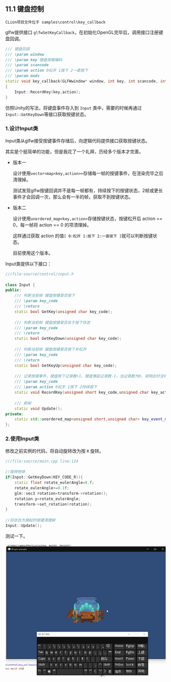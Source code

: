 ## 11.1 键盘控制

    CLion项目文件位于 samples\control\key_callback

glfw提供接口 `glfwSetKeyCallback`，在初始化OpenGL完毕后，调用接口注册键盘回调。

```c++
/// 键盘回调
/// \param window
/// \param key 键盘按键编码
/// \param scancode
/// \param action 0松开 1按下 2一直按下
/// \param mods
static void key_callback(GLFWwindow* window, int key, int scancode, int action, int mods)
{
    Input::RecordKey(key,action);
}
```

仿照Unity的写法，将键盘事件存入到 `Input` 类中，需要的时候再通过`Input::GetKeyDown`等接口获取按键状态。

### 1.设计Input类

Input类从glfw接受按键事件存储后，向逻辑代码提供接口获取按键状态。

其实是个挺简单的功能，但是我花了一个礼拜，历经多个版本才完善。

- 版本一
    
    设计使用`vector<map<key,action>>`存储每一帧的按键事件，在渲染完毕之后清理掉。
    
    测试发现glfw按键回调并不是每一帧都有，持续按下的按键状态，2帧或更长事件才会回调一次，那么会有一半的帧，获取不到按键状态。


- 版本二
    
    设计使用`unordered_map<key,action>`存储按键状态，按键松开后 action == 0，每一帧将 action == 0 的项清理掉。
    
    这样通过获取 action 的值`[ 0:松开 1:按下 2:一直按下 ]`就可以判断按键状态。 
    
    目前使用这个版本。

Input类提供以下接口：

```c++
///file:source/control/input.h

class Input {
public:
    /// 判断当前帧 键盘按键是否按下
    /// \param key_code
    /// \return
    static bool GetKey(unsigned char key_code);

    /// 判断当前帧 键盘按键是否处于按下状态
    /// \param key_code
    /// \return
    static bool GetKeyDown(unsigned char key_code);

    /// 判断当前帧 键盘按键是否按下并松开
    /// \param key_code
    /// \return
    static bool GetKeyUp(unsigned char key_code);

    /// 记录按键事件，键盘按下记录数+1，键盘弹起记录数-1，当记录数为0，说明此时没有按键。
    /// \param key_code
    /// \param action 0松手 1按下 2持续按下
    static void RecordKey(unsigned short key_code,unsigned char key_action);

    /// 刷帧
    static void Update();
private:
    static std::unordered_map<unsigned short,unsigned char> key_event_map_;//按键状态 0弹起 1按下 2持续按下
};

```

### 2.使用Input类

修改之前实例的代码，将自动旋转改为按 `R` 旋转。

```c++
///file:source/main.cpp line:124

//旋转物体
if(Input::GetKeyDown(KEY_CODE_R)){
    static float rotate_eulerAngle=0.f;
    rotate_eulerAngle+=0.1f;
    glm::vec3 rotation=transform->rotation();
    rotation.y=rotate_eulerAngle;
    transform->set_rotation(rotation);
}

//将状态为弹起的按键清理掉
Input::Update();
```

测试一下。

![](../../imgs/control/key_control/click_r_rotate.gif)